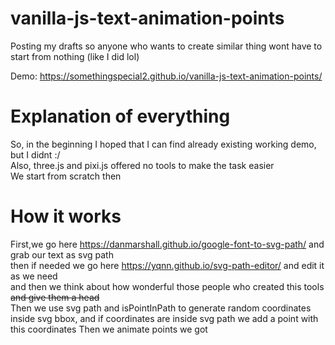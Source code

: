 # vanilla-js-text-animation-points
Posting my drafts so anyone who wants to create similar thing wont have to start from nothing (like I did lol) <br />

Demo: https://somethingspecial2.github.io/vanilla-js-text-animation-points/

# Explanation of everything
So, in the beginning I hoped that I can find already existing working demo, but I didnt :/ <br />
Also, three.js and pixi.js offered no tools to make the task easier <br />
We start from scratch then <br />
# How it works
First,we go here https://danmarshall.github.io/google-font-to-svg-path/ 
and grab our text as svg path <br />
then if needed we go here https://yqnn.github.io/svg-path-editor/ and edit it as we need <br />
and then we think about how wonderful those people who created this tools ~~and give them a head~~ <br />
Then we use svg path and isPointInPath to generate random coordinates inside svg bbox, and if coordinates are inside svg path we add a point with this coordinates
Then we animate points we got

